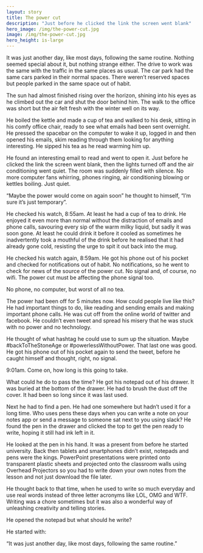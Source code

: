 ```yaml
---
layout: story
title: The power cut
description: "Just before he clicked the link the screen went blank"
hero_image: /img/the-power-cut.jpg
image: /img/the-power-cut.jpg
hero_height: is-large
---
```


It was just another day, like most days, following the same routine. Nothing seemed special about it, but nothing strange either. The drive to work was the same with the traffic in the same places as usual. The car park had the same cars parked in their normal spaces. There weren’t reserved spaces but people parked in the same space out of habit. 

The sun had almost finished rising over the horizon, shining into his eyes as he climbed out the car and shut the door behind him. The walk to the office was short but the air felt fresh with the winter well on its way.

He boiled the kettle and made a cup of tea and walked to his desk, sitting in his comfy office chair, ready to see what emails had been sent overnight. He pressed the spacebar on the computer to wake it up, logged in and then opened his emails, skim reading through them looking for anything interesting. He sipped his tea as he read warming him up.

He found an interesting email to read and went to open it. Just before he clicked the link the screen went blank, then the lights turned off and the air conditioning went quiet. The room was suddenly filled with silence. No more computer fans whirring, phones ringing, air conditioning blowing or kettles boiling. Just quiet. 

“Maybe the power would come on again soon” he thought to himself, “I’m sure it’s just temporary”. 

He checked his watch, 8:55am. At least he had a cup of tea to drink. He enjoyed it even more than normal without the distraction of emails and phone calls, savouring every sip of the warm milky liquid, but sadly it was soon gone. At least he could drink it before it cooled as sometimes he inadvertently took a mouthful of the drink before he realised that it had already gone cold, resisting the urge to spit it out back into the mug. 

He checked his watch again, 8:59am. He got his phone out of his pocket and checked for notifications out of habit. No notifications, so he went to check for news of the source of the power cut. No signal and, of course, no wifi. The power cut must be affecting the phone signal too. 

No phone, no computer, but worst of all no tea.

The power had been off for 5 minutes now. How could people live like this? He had important things to do, like reading and sending emails and making important phone calls. He was cut off from the online world of twitter and facebook. He couldn’t even tweet and spread his misery that he was stuck with no power and no technology. 

He thought of what hashtag he could use to sum up the situation. Maybe #backToTheStoneAge or #powerlessWithoutPower. That last one was good. He got his phone out of his pocket again to send the tweet, before he caught himself and thought, right, no signal. 

9:01am. Come on, how long is this going to take. 

What could he do to pass the time? He got his notepad out of his drawer. It was buried at the bottom of the drawer. He had to brush the dust off the cover. It had been so long since it was last used.  

Next he had to find a pen. He had one somewhere but hadn’t used it for a long time. Who uses pens these days when you can write a note on your notes app or send a message to someone sat next to you using slack? He found the pen in the drawer and clicked the top to get the pen ready to write, hoping it still had ink left in it. 

He looked at the pen in his hand. It was a present from before he started university. Back then tablets and smartphones didn’t exist, notepads and pens were the kings. PowerPoint presentations were printed onto transparent plastic sheets and projected onto the classroom walls using Overhead Projectors so you had to write down your own notes from the lesson and not just download the file later. 

He thought back to that time, when he used to write so much everyday and use real words instead of three letter acronyms like LOL, OMG and WTF. Writing was a chore sometimes but it was also a wonderful way of unleashing creativity and telling stories. 

He opened the notepad but what should he write? 

He started with:

“It was just another day, like most days, following the same routine.”
